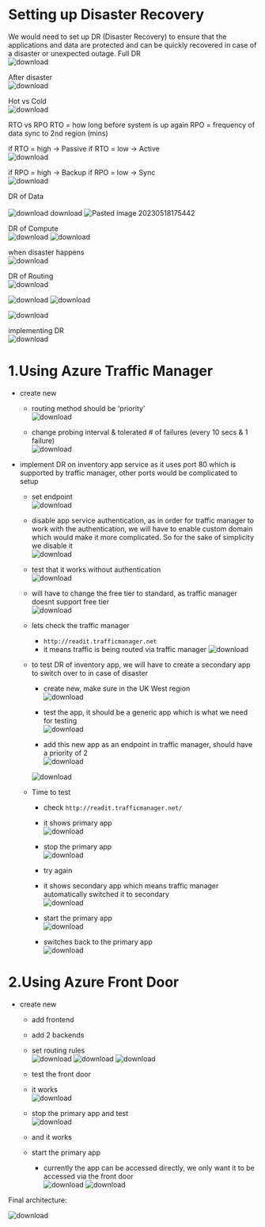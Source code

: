 # Setting up Disaster Recovery
We would need to set up DR (Disaster Recovery) to ensure that the applications and data are protected and can be quickly recovered in case of a disaster or unexpected outage.
Full DR<br>![download](https://github.com/salman-cissp/Deploy.WebApp.to.Azure/assets/134168108/1c65447e-a834-4fe3-ae8f-6b7b1d2b5609)

After disaster<br>![download](https://github.com/salman-cissp/Deploy.WebApp.to.Azure/assets/134168108/1cfe3b94-1399-41e2-923d-b5f9c5ed1988)

Hot vs Cold<br>![download](https://github.com/salman-cissp/Deploy.WebApp.to.Azure/assets/134168108/65ccc554-825b-41d5-b3d5-804322c514f4)

RTO vs RPO
RTO = how long before system is up again
RPO = frequency of data sync to 2nd region (mins)

if RTO = high -> Passive
if RTO = low  -> Active<br>![download](https://github.com/salman-cissp/Deploy.WebApp.to.Azure/assets/134168108/122dd865-5261-4a40-91ff-8676985a92ec)

if RPO = high -> Backup
if RPO = low  -> Sync<br>![download](https://github.com/salman-cissp/Deploy.WebApp.to.Azure/assets/134168108/66867d99-af8f-4c4f-bbc8-d6a5e39ff7c3)

DR of Data<br><br>![![download](https://github.com/salman-cissp/Deploy.WebApp.to.Azure/assets/134168108/143d3aa9-dba8-4fc6-ab78-2264fd8bc902)
download](https://github.com/salman-cissp/Deploy.WebApp.to.Azure/assets/134168108/90ae6ba4-ddb7-4bf3-ab8f-9e815f619431)
![Pasted image 20230518175442](https://github.com/salman-cissp/Deploy.WebApp.to.Azure/assets/134168108/9b2b5973-f1ad-402c-bcc8-c34648ce1850)

DR of Compute<br>![download](https://github.com/salman-cissp/Deploy.WebApp.to.Azure/assets/134168108/eeaa95c0-5aff-487a-83d2-c39c3ef303c7)
![download](https://github.com/salman-cissp/Deploy.WebApp.to.Azure/assets/134168108/6796fe16-e669-40ff-a77a-129c9334de0c)



when disaster happens<br>![download](https://github.com/salman-cissp/Deploy.WebApp.to.Azure/assets/134168108/079ea7f9-4f67-4200-a673-733577c06a6b)


DR of Routing<br>![download](https://github.com/salman-cissp/Deploy.WebApp.to.Azure/assets/134168108/20373fd0-5b58-4ab6-8316-ef5e6e8dc481)

![download](https://github.com/salman-cissp/Deploy.WebApp.to.Azure/assets/134168108/865bceee-c366-44b1-b1ba-a9bfcde99b50)
![download](https://github.com/salman-cissp/Deploy.WebApp.to.Azure/assets/134168108/4625b791-6f6a-4adf-a504-5afdb75b3675)

![download](https://github.com/salman-cissp/Deploy.WebApp.to.Azure/assets/134168108/d3bf0a15-716e-43d9-bcd3-65deb42a7253)


implementing DR<br>
![download](https://github.com/salman-cissp/Deploy.WebApp.to.Azure/assets/134168108/201dfcd5-e879-41b1-9596-18d0e6655db7)

# 1.Using Azure Traffic Manager
- create new
	- routing method should be 'priority'<br>![download](https://github.com/salman-cissp/Deploy.WebApp.to.Azure/assets/134168108/9e27a585-fe5a-4903-9179-a131d18e4861)

	- change probing interval & tolerated # of failures (every 10 secs & 1 failure)<br>![download](https://github.com/salman-cissp/Deploy.WebApp.to.Azure/assets/134168108/db06567f-b407-4b9f-926e-616c448e27cc)

- implement DR on inventory app service as it uses port 80 which is supported by traffic manager, other ports would be complicated to setup
	- set endpoint<br>![download](https://github.com/salman-cissp/Deploy.WebApp.to.Azure/assets/134168108/32801a71-8026-4b52-9f94-912af09563b7)

	- disable app service authentication, as in order for traffic manager to work with the authentication, we will have to enable custom domain which would make it more complicated. So for the sake of simplicity we disable it<br>![download](https://github.com/salman-cissp/Deploy.WebApp.to.Azure/assets/134168108/7b17c1bd-487f-4745-a468-9c677afc0d66)

	- test that it works without authentication<br>![download](https://github.com/salman-cissp/Deploy.WebApp.to.Azure/assets/134168108/f0226342-4b4a-4180-9951-369da3d4fb6c)

	- will have to change the free tier to standard, as traffic manager doesnt support free tier<br>![download](https://github.com/salman-cissp/Deploy.WebApp.to.Azure/assets/134168108/6224faec-db5c-4b7e-b211-19fd0db0e9c0)

	- lets check the traffic manager
		-  ``http://readit.trafficmanager.net``
		- it means traffic is being routed via traffic manager
		 ![download](https://github.com/salman-cissp/Deploy.WebApp.to.Azure/assets/134168108/2483dea7-44c1-4f87-b08d-d81eb84490cd)

	- to test DR of inventory app, we will have to create a secondary app to switch over to in case of disaster
		- create new, make sure in the UK West region<br>![download](https://github.com/salman-cissp/Deploy.WebApp.to.Azure/assets/134168108/f34dfbd0-1d9b-4a7b-b0a3-05d71ef45617)

		- test the app, it should be a generic app which is what we need for testing<br>![download](https://github.com/salman-cissp/Deploy.WebApp.to.Azure/assets/134168108/efaed417-23a5-4f75-ba7a-e0c50fba1534)

		- add this new app as an endpoint in traffic manager, should have a priority of 2<br>![download](https://github.com/salman-cissp/Deploy.WebApp.to.Azure/assets/134168108/7a9f2231-6b52-42b0-b32a-5c639d16c969)

		 ![download](https://github.com/salman-cissp/Deploy.WebApp.to.Azure/assets/134168108/5a65d0d8-660d-417b-8612-9c654eebc8d4)

	- Time to test
		- check ``http://readit.trafficmanager.net/``
		- it shows primary app<br>![download](https://github.com/salman-cissp/Deploy.WebApp.to.Azure/assets/134168108/67a47ec9-b22d-47cd-a63d-17f50b9dd5d2)

		- stop the primary app<br>![download](https://github.com/salman-cissp/Deploy.WebApp.to.Azure/assets/134168108/1c9191b9-951d-4e12-b6c5-9c43da534ced)

		- try again
		- it shows secondary app which means traffic manager automatically switched it to secondary<br>![download](https://github.com/salman-cissp/Deploy.WebApp.to.Azure/assets/134168108/12f4c2f4-204b-43ce-9205-d8f37c68f24f)

		- start the primary app<br>![download](https://github.com/salman-cissp/Deploy.WebApp.to.Azure/assets/134168108/d5e0856e-5f17-4ef3-bac3-16dc2005bb06)

		- switches back to the primary app<br>![download](https://github.com/salman-cissp/Deploy.WebApp.to.Azure/assets/134168108/73cfa25a-d472-4f2b-a5bf-35885db1d2bb)

# 2.Using Azure Front Door
- create new
	- add frontend
	- add 2 backends
	- set routing rules<br>![download](https://github.com/salman-cissp/Deploy.WebApp.to.Azure/assets/134168108/92a1ebe8-6488-47e6-9db2-556897c6d148)
	![download](https://github.com/salman-cissp/Deploy.WebApp.to.Azure/assets/134168108/b6fb097a-f778-4f2b-b03a-26772da0d169)
![download](https://github.com/salman-cissp/Deploy.WebApp.to.Azure/assets/134168108/f4cbcdaf-90f5-4f0f-ba6e-e54631b10501)

	
	- test the front door
	- it works<br>![download](https://github.com/salman-cissp/Deploy.WebApp.to.Azure/assets/134168108/e3cffa49-62f3-402e-967e-9c654234271a)

	- stop the primary app and test<br>![download](https://github.com/salman-cissp/Deploy.WebApp.to.Azure/assets/134168108/6fda49bb-63bd-4f91-956e-ff25a3ac0bdf)

	- and it works
	- start the primary app
		- currently the app can be accessed directly, we only want it to be accessed via the front door<br>![download](https://github.com/salman-cissp/Deploy.WebApp.to.Azure/assets/134168108/012dc62b-34e6-4021-ad92-125e80b73a88)
![download](https://github.com/salman-cissp/Deploy.WebApp.to.Azure/assets/134168108/dbb3b23f-b702-4799-8f16-4f640e97dcf7)

		


Final architecture:


![download](https://github.com/salman-cissp/Deploy.WebApp.to.Azure/assets/134168108/2b05fd1a-f332-4d95-8e6b-c3253331b6e7)
